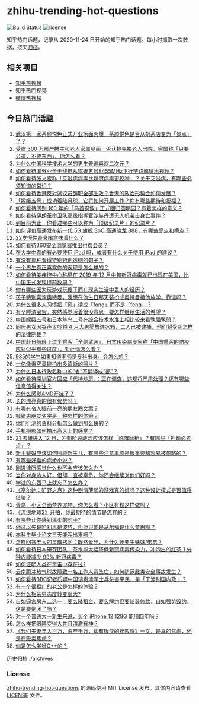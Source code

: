 # zhihu-trending-hot-questions

[![Build Status](https://github.com/justjavac/zhihu-trending-hot-questions/workflows/ci/badge.svg?branch=master)](https://github.com/justjavac/zhihu-trending-hot-questions/actions)
[![license](https://img.shields.io/github/license/justjavac/zhihu-trending-hot-questions)](https://github.com/justjavac/zhihu-trending-hot-questions/blob/master/LICENSE)

知乎热门话题，记录从 2020-11-24 日开始的知乎热门话题。每小时抓取一次数据，按天[归档](./archives)。

## 相关项目

- [知乎热搜榜](https://github.com/justjavac/zhihu-trending-top-search)
- [知乎热门视频](https://github.com/justjavac/zhihu-trending-hot-video)
- [微博热搜榜](https://github.com/justjavac/weibo-trending-hot-search)

## 今日热门话题

<!-- BEGIN -->
<!-- 最后更新时间 Wed Dec 02 2020 04:44:28 GMT+0800 (CST) -->
1. [武汉第一家茶颜悦色正式开业场面火爆，茶颜悦色是否从奶茶店变为「景点」了？](https://www.zhihu.com/question/432808640)
1. [受赠 300 万房产摊主和老人家属见面，否认抢先接老人出院，家属称「只要公道，不要东西」，你怎么看？](https://www.zhihu.com/question/432049462)
1. [为什么中国科学技术大学的男生普遍喜欢二次元？](https://www.zhihu.com/question/323780934)
1. [如何看待国外业余无线电从嫦娥五号8455MHz下行链路解码出视频？](https://www.zhihu.com/question/432024687)
1. [如何看待张文宏称「艾滋病病毒比新冠病毒更狡猾」？关于艾滋病，有哪些必须知道的常识？](https://www.zhihu.com/question/432790701)
1. [如何看待香港反对派议员辞职全部生效？香港的政治形势会如何发展？](https://www.zhihu.com/question/432850756)
1. [「嫦娥五号」成功着陆月球，它将如何开展工作？你有哪些期待和祝福？](https://www.zhihu.com/question/432898394)
1. [如何看待阔别 160 年的「马首铜像」正式回归圆明园？有着怎样的意义？](https://www.zhihu.com/question/432786864)
1. [如何看待伊朗革命卫队高级指挥官沙赫丹遭无人机袭击身亡事件？](https://www.zhihu.com/question/432775510)
1. [到目前为止，你看过哪些可以称为「顶级纪录片」的纪录片？](https://www.zhihu.com/question/414050233)
1. [如何评价高通发布新一代 5G 旗舰 SoC 高通骁龙 888，有哪些亮点和槽点？](https://www.zhihu.com/question/432911687)
1. [22岁慢性肾衰竭意味着什么？](https://www.zhihu.com/question/27569661)
1. [如何看待360安全浏览器推出付费会员？](https://www.zhihu.com/question/432401549)
1. [在大学中真的有必要使用 iPad 吗，或者有什么关于使用 iPad 的建议？](https://www.zhihu.com/question/373915793)
1. [有没有那种看得特别特别透彻的句子？](https://www.zhihu.com/question/426591942)
1. [一个男生真正喜欢你的表现是怎么样的？](https://www.zhihu.com/question/344932865)
1. [如何看待美疾控中心称早在 2019 年 12 月中旬新冠病毒就已出现在美国，比中国正式发现提前数周？](https://www.zhihu.com/question/432821750)
1. [你有哪些因为玩游戏玩傻了而在现实生活中丢人的经历？](https://www.zhihu.com/question/61559267)
1. [孩子特别喜欢奥特曼，我想在他生日那天装扮成奥特曼接他放学，靠谱吗？](https://www.zhihu.com/question/431566638)
1. [为什么很多人习惯把「风」读成「fong」而不是「feng」？](https://www.zhihu.com/question/20493313)
1. [有个睡渣宝宝，突然感觉活着很没意思，要怎样继续生活的希望？](https://www.zhihu.com/question/429845889)
1. [中国嫦娥五号和日本隼鸟二号在综合技术水准上相比较来看孰强孰弱？](https://www.zhihu.com/question/427321294)
1. [同居男女因哭声太吵将 4 月大男婴放进冰箱，二人已被逮捕，他们将受到怎样的法律制裁？](https://www.zhihu.com/question/432805793)
1. [中国赴日航班上过半乘客「全副武装」，日本传染病专家称「中国乘客的防疫应对似乎有些过度」，对此你怎么看？](https://www.zhihu.com/question/432841136)
1. [985的学生如果知道老师是专科出身，会怎么想？](https://www.zhihu.com/question/422724836)
1. [一亿像素究竟能拍出多清晰的照片？](https://www.zhihu.com/question/432727891)
1. [为什么日本行政名称中的“省”不翻译成“部”？](https://www.zhihu.com/question/59036130)
1. [如何看待深圳官方回应「代持炒房」：正在调查，违规将严肃处理？还有哪些信息值得关注？](https://www.zhihu.com/question/432730072)
1. [为什么感觉AMD开挂了？](https://www.zhihu.com/question/427829019)
1. [长的漂亮真的很有优势吗？](https://www.zhihu.com/question/301105442)
1. [有哪有令人眼前一亮的朋友圈文案？](https://www.zhihu.com/question/429330865)
1. [喊错男朋友名字是一种怎样的体验？](https://www.zhihu.com/question/360903835)
1. [你们行测的资料分析怎么做到那么快的？](https://www.zhihu.com/question/51419155)
1. [手机摄影如何拍出高大上的感觉？](https://www.zhihu.com/question/38084415)
1. [21 考研进入 12 月，冲刺阶段政治应该怎样「临阵磨枪」？有哪些「押题必考点」？](https://www.zhihu.com/question/432804920)
1. [新手爸妈应该如何照顾新生儿，有哪些注意事项是很重要却容易被忽略的？](https://www.zhihu.com/question/304637661)
1. [有哪些好看的病娇小说？](https://www.zhihu.com/question/326205083)
1. [刚进律所感觉什么也不会应该怎么办？](https://www.zhihu.com/question/431848217)
1. [当你对身边人好，但却一直被辜负，你还会继续对他们好吗？](https://www.zhihu.com/question/423507266)
1. [学过的东西马上就忘了怎么办？](https://www.zhihu.com/question/27252044)
1. [《塞尔达：旷野之息》这种剧情薄弱的游戏真的好吗？这种设计模式是否值得借鉴？](https://www.zhihu.com/question/327476982)
1. [青岛一小区全面禁养宠物，你怎么看？小区有权这样做吗？](https://www.zhihu.com/question/432799474)
1. [《流浪地球2》开拍，你最期待的情节是怎样的？](https://www.zhihu.com/question/432194048)
1. [有哪些让你感到温柔的句子?](https://www.zhihu.com/question/431462823)
1. [他可以先是哈利再是波特，但他只能是马尔福是什么意思啊？](https://www.zhihu.com/question/427912805)
1. [本科生毕业论文三天能写出来吗？](https://www.zhihu.com/question/318584992)
1. [怎样回答老大的灵魂拷问：既然爱我，为什么还要生妹妹/弟弟？](https://www.zhihu.com/question/432231473)
1. [如何看待日本研究团队：茶水能大幅降低新冠病毒传染力，冲泡出的红茶 1 分钟内能减少 99% 新冠病毒？](https://www.zhihu.com/question/432778952)
1. [如何证明人类在宇宙中存在过?](https://www.zhihu.com/question/421862639)
1. [云南腾冲热气球故障致一名工作人员坠亡，如何防范此类安全事故发生？](https://www.zhihu.com/question/432699592)
1. [如何看待BBC记者质疑中国谴责澳军士兵杀害平民，是「干涉别国内政」？](https://www.zhihu.com/question/432700752)
1. [有一个很抠门的老公是怎样的体验？](https://www.zhihu.com/question/34548789)
1. [为什么相亲男态度转变很大?](https://www.zhihu.com/question/429103448)
1. [自如逼宫房东二选一：要么降租金，要么解约但要赔装修款，自如强势毁约，这是要倒闭了吗？](https://www.zhihu.com/question/431630495)
1. [对一个普通大一新生来说，买个 iPhone 12  128G 能用四年吗？](https://www.zhihu.com/question/431908144)
1. [怎么样把眼睛变得大并且清澈有神？](https://www.zhihu.com/question/272102187)
1. [《我们夫妻年入百万，资产千万，却有很深的挫败感》一文，是真的焦虑，还是在贩卖焦虑？](https://www.zhihu.com/question/432657437)
1. [你是怎么学好C++的？](https://www.zhihu.com/question/430318186)
<!-- END -->

历史归档 [./archives](./archives)

### License

[zhihu-trending-hot-questions](https://github.com/justjavac/zhihu-trending-hot-questions) 的源码使用 MIT License 发布。具体内容请查看 [LICENSE](./LICENSE) 文件。
